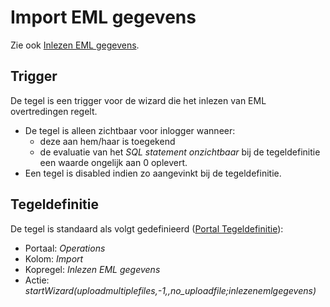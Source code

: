 # Import EML gegevens

Zie ook [Inlezen EML gegevens](/probleemoplossing/programmablokken/inlezen_eml.md).

## Trigger

De tegel is een trigger voor de wizard die het inlezen van EML overtredingen regelt.

- De tegel is alleen zichtbaar voor inlogger wanneer:
  - deze aan hem/haar is toegekend
  - de evaluatie van het *SQL statement onzichtbaar* bij de tegeldefinitie een waarde ongelijk aan 0 oplevert.
- Een tegel is disabled indien zo aangevinkt bij de tegeldefinitie.

## Tegeldefinitie

De tegel is standaard als volgt gedefinieerd ([Portal Tegeldefinitie](/instellen_inrichten/portaldefinitie/portal_tegel.md)):

- Portaal: *Operations*
- Kolom: *Import*
- Kopregel: *Inlezen EML gegevens*
- Actie: *startWizard(uploadmultiplefiles,-1,,no_uploadfile;inlezenemlgegevens)*
